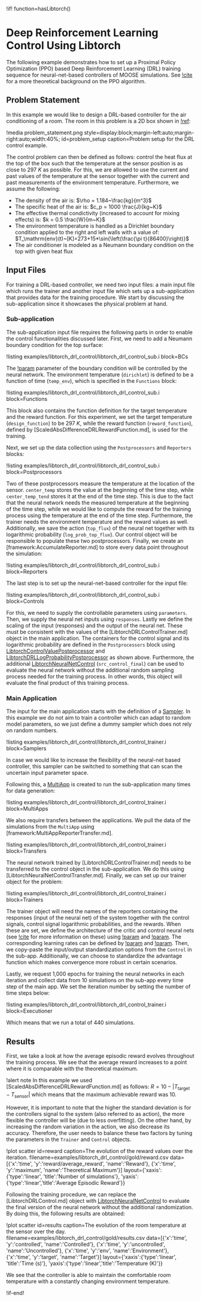 !if! function=hasLibtorch()
# Deep Reinforcement Learning Control Using Libtorch

The following example demonstrates how to set up a Proximal Policy Optimization (PPO) based 
Deep Reinforcement Learning (DRL) training sequence for neural-net-based controllers of MOOSE simulations. 
See [!cite](schulman2017proximal) for a more theoretical background on the PPO algorithm.

## Problem Statement

In this example we would like to design a DRL-based controller for the air conditioning of a
room. The room in this problem is a 2D box shown in [!ref](problem_setup):

!media problem_statement.png style=display:block;margin-left:auto;margin-right:auto;width:40%;
       id=problem_setup caption=Problem setup for the DRL control example.

The control problem can then be defined as follows: control the heat flux at the top of the box such that
the temperature at the sensor position is as close to $297~K$ as possible. For this, we are allowed to use
the current and past values of the temperature at the sensor together with the current and past measurements
of the environment temperature. Furthermore, we assume the following:

- The density of the air is: $\rho = 1.184~\frac{kg}{m^3}$
- The specific heat of the air is: $c_p = 1000 \frac{J}{kg~K}$
- The effective thermal condictivity (increased to account for mixing effects) is: $k = 0.5 \frac{W}{m~K}$
- The environment temperature is handled as a Dirichlet boundary condition applied 
  to the right and left walls with a value of:
  $T_\mathrm{env}(t)~[K]=273+15*\sin{\left(\frac{\pi t}{86400}\right)}$
- The air conditioner is modeled as a Neumann boundary condition on the top with given heat flux

## Input Files

For training a DRL-based controller, we need two input files: a main input file which runs the
trainer and another input file which sets up a sub-application that provides data for the
training procedure. We start by discussing the sub-application since it showcases the
physical problem at hand.

### Sub-application

The sub-application input file requires the following
parts in order to enable the control functionalities discussed later. First, we need to add
a Neumann boundary condition for the top surface:

!listing examples/libtorch_drl_control/libtorch_drl_control_sub.i block=BCs

The [!param](/BCs/NeumannBC/value) parameter of the boundary condition will
be controlled by the neural network. The environment temperature (`dirichlet`)
is defined to be a function of time (`temp_env`), which is specified in the `Functions` block:

!listing examples/libtorch_drl_control/libtorch_drl_control_sub.i block=Functions

This block also contains the function definition for the target temperature and the reward function.
For this experiment, we set the target temperature (`design_function`) to be $297~K$, while the reward function
(`reward_function`), defined by [ScaledAbsDifferenceDRLRewardFunction.md], is used for the training.

Next, we set up the data collection using the `Postprocessors` and `Reporters` blocks:

!listing examples/libtorch_drl_control/libtorch_drl_control_sub.i block=Postprocessors

Two of these postprocessors measure the temperature at the location of the sensor.
`center_temp` stores the value at the beginning of the time step, while `center_temp_tend` stores it at the end of the
time step. This is due to the fact that the neural network needs the measured temperature at the
beginning of the time step, while we would like to compute the reward for the training process
using the temperature at the end of the time step. Furthermore, the trainer needs the environment temperature
and the reward values as well. Additionally, we save the action (`top_flux`) of the neural net together with its
logarithmic probability (`log_prob_top_flux`). Our control object will be responsible to populate these two postprocessors.
Finally, we create an [framework:AccumulateReporter.md] to store every data point throughout the simulation:

!listing examples/libtorch_drl_control/libtorch_drl_control_sub.i block=Reporters

The last step is to set up the neural-net-based controller for the input file:

!listing examples/libtorch_drl_control/libtorch_drl_control_sub.i block=Controls

For this, we need to supply the controllable parameters using `parameters`.
Then, we supply the neural net inputs using `responses`.
Lastly we define the scaling of the input (responses) and the output
of the neural net. These must be consistent with the values of the [LibtorchDRLControlTrainer.md]
object in the main application.
The containers for the control signal and its logarithmic probability are defined in the `Postprocessors` block
using [LibtorchControlValuePostprocessor](framework:source/libtorch/postprocessors/LibtorchControlValuePostprocessor.md) and
[LibtorchDRLLogProbabilityPostprocessor](source/libtorch/postprocessors/LibtorchDRLLogProbabilityPostprocessor.md) as
shown above.
Furthermore, the additional [LibtorchNeuralNetControl](framework:LibtorchNeuralNetControl.md) (`src_control_final`)
can be used to evaluate the neural network without the additional random
sampling process needed for the training process. In other words, this object will evaluate the
final product of this training process.

### Main Application

The input for the main application starts with the definition of a [Sampler](CartesianProductSampler.md). In this example we
do not aim to train a controller which can adapt to random model parameters, so we just
define a dummy sampler which does not rely on random numbers.

!listing examples/libtorch_drl_control/libtorch_drl_control_trainer.i block=Samplers

In case we would like to increase the flexibility of the neural-net based controller,
this sampler can be switched to something that can scan the uncertain input parameter space.

Following this, a [MultiApp](SamplerFullSolveMultiApp.md) is created to run the sub-application many times for data generation:

!listing examples/libtorch_drl_control/libtorch_drl_control_trainer.i block=MultiApps

We also require transfers between the applications. We pull the data of the
simulations from the `MultiApp` using [framework:MultiAppReporterTransfer.md].

!listing examples/libtorch_drl_control/libtorch_drl_control_trainer.i block=Transfers

The neural network trained by [LibtorchDRLControlTrainer.md] needs to be transferred to the
control object in the sub-application. We do this using [LibtorchNeuralNetControlTransfer.md].
Finally, we can set up our trainer object for the problem:

!listing examples/libtorch_drl_control/libtorch_drl_control_trainer.i block=Trainers

The trainer object will need the names of the reporters containing the responses (input of the neural net)
of the system together with the control signals, control signal logarithmic probabilities, and the rewards.
When these are set, we define the architecture of the critic and control neural nets
(see [!cite](schulman2017proximal) for more information on these) using
[!param](/Trainers/LibtorchDRLControlTrainer/num_critic_neurons_per_layer) and
[!param](/Trainers/LibtorchDRLControlTrainer/num_control_neurons_per_layer).
The corresponding learning rates can be defined by 
[!param](/Trainers/LibtorchDRLControlTrainer/critic_learning_rate) and 
[!param](/Trainers/LibtorchDRLControlTrainer/control_learning_rate).
Then, we copy-paste the input/output standardization options from the `Control` in the sub-app.
Additionally, we can choose to standardize the advantage function which makes
convergence more robust in certain scenarios.

Lastly, we request 1,000 epochs for training the neural networks in each iteration and
collect data from 10 simulations on the sub-app every time step of the main app.
We set the iteration number by setting the number of time steps below:

!listing examples/libtorch_drl_control/libtorch_drl_control_trainer.i block=Executioner

Which means that we run a total of 440 simulations.

## Results

First, we take a look at how the average episodic reward evolves throughout the
training process. We see that the average reward increases to a point where it is
comparable with the theoretical maximum.  

!alert note
In this example we used [ScaledAbsDifferenceDRLRewardFunction.md] as follows:
$R = 10 - |T_\mathrm{target} - T_\mathrm{sensor}|$ which means that the maximum achievable 
reward was 10. 

However, it is important to note
that the higher the standard deviation is for the controllers signal to the system 
(also referred to as action), the more flexible the controller
will be (due to less overfitting). On the other hand, by increasing the random
variation in the action, we also decrease its accuracy. Therefore, the user needs
to balance these two factors by tuning the parameters in the `Trainer` and `Control` objects.

!plot scatter
  id=reward caption=The evolution of the reward values over the iteration.
  filename=examples/libtorch_drl_control/gold/reward.csv
  data=[{'x':'time', 'y':'reward/average_reward', 'name':'Reward'},
        {'x':'time', 'y':'maximum', 'name':'Theoretical Maximum'}]
  layout={'xaxis':{'type':'linear', 'title':'Number of simulations'},
          'yaxis':{'type':'linear','title':'Average Episodic Reward'}}

Following the training procedure, we can replace the [LibtorchDRLControl.md] object with
[LibtorchNeuralNetControl](framework:source/libtorch/controls/LibtorchNeuralNetControl.md)
to evaluate the final version of the neural network
without the additional randomization. By doing this, the following results are obtained:

!plot scatter
  id=results caption=The evolution of the room temperature at the sensor over the day.
  filename=examples/libtorch_drl_control/gold/results.csv
  data=[{'x':'time', 'y':'controlled', 'name':'Controlled'},
        {'x':'time', 'y':'uncontrolled', 'name':'Uncontrolled'},
        {'x':'time', 'y':'env', 'name':'Environment'},
        {'x':'time', 'y':'target', 'name':'Target'}]
  layout={'xaxis':{'type':'linear', 'title':'Time (s)'},
          'yaxis':{'type':'linear','title':'Temperature (K)'}}

We see that the controller is able to maintain the comfortable room temperature with a constantly changing
environment temperature.

!if-end!
